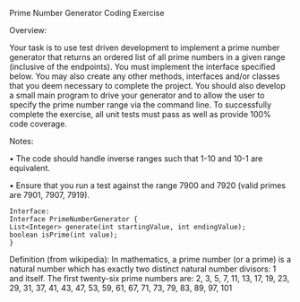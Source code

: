 Prime Number Generator Coding Exercise


Overview:

Your task is to use test driven development to implement a prime number generator that
returns an ordered list of all prime numbers in a given range (inclusive of the endpoints).
You must implement the interface specified below. You may also create any other
methods, interfaces and/or classes that you deem necessary to complete the project.
You should also develop a small main program to drive your generator and to allow the
user to specify the prime number range via the command line. To successfully
complete the exercise, all unit tests must pass as well as provide 100% code coverage.

Notes:

• The code should handle inverse ranges such that 1-10 and 10-1 are equivalent.

• Ensure that you run a test against the range 7900 and 7920 (valid primes are 7901,
7907, 7919).

```
Interface:
Interface PrimeNumberGenerator {
List<Integer> generate(int startingValue, int endingValue);
boolean isPrime(int value);
}
```

Definition (from wikipedia):
In mathematics, a prime number (or a prime) is a natural number which has exactly
two distinct natural number divisors: 1 and itself. The first twenty-six prime numbers are:
2, 3, 5, 7, 11, 13, 17, 19, 23, 29, 31, 37, 41, 43, 47, 53, 59, 61, 67, 71, 73, 79, 83, 89,
97, 101